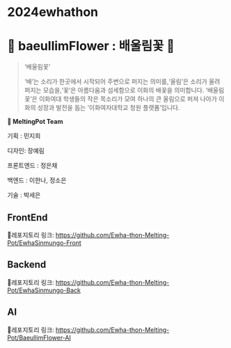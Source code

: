# 2024ewhathon

# **🌸 baeullimFlower : 배울림꽃 🌸**
>‘배울림꽃’
>
>‘배’는 소리가 한곳에서 시작되어 주변으로 퍼지는 의미를,‘울림’은 소리가 울려 퍼지는 모습을,‘꽃’은 아름다움과 섬세함으로 이화의 배꽃을 의미합니다. ‘배울림꽃’은 이화여대 학생들의 작은 목소리가 모여 하나의 큰 울림으로 퍼져 나아가 이화의 성장과 발전을 돕는 ‘이화여자대학교 청원 플랫폼’입니다.

**🍯 MeltingPot Team**

기획 :  민지희 

디자인: 장예림

프론트엔드 : 정은채

백엔드 : 이한나, 정소은

기술 : 박세은


## FrontEnd

📍레포지토리 링크: https://github.com/Ewha-thon-Melting-Pot/EwhaSinmungo-Front

## Backend
📍레포지토리 링크: https://github.com/Ewha-thon-Melting-Pot/EwhaSinmungo-Back

## AI
📍레포지토리 링크: https://github.com/Ewha-thon-Melting-Pot/BaeullimFlower-AI

